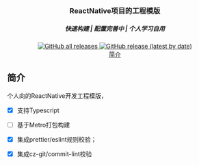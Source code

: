 <div align=center>
  <h3>ReactNative项目的工程模版</h3>
</div>

<h5 align="center">快速构建 | 配置完善中 | 个人学习自用</h5>

<div align=center>
  <a href="https://github.com/yrui-ql/YhVi/releases">
    <img alt="GitHub all releases" src="https://img.shields.io/github/downloads/yrui-ql/YhVi/total">
  </a>
  <a href="https://github.com/yrui-ql/YhVi/releases">
    <img alt="GitHub release (latest by date)" src="https://img.shields.io/github/v/release/yrui-ql/YhVi">
  </a>
</div>

<div align=center>
<a href="简介">简介</a> 
</div>

## 简介

个人向的ReactNative开发工程模版，

 - [x] 支持Typescript
 - [ ] 基于Metro打包构建
 - [x] 集成prettier/eslint规则校验；
 - [x] 集成cz-git/commit-lint校验
 


 

